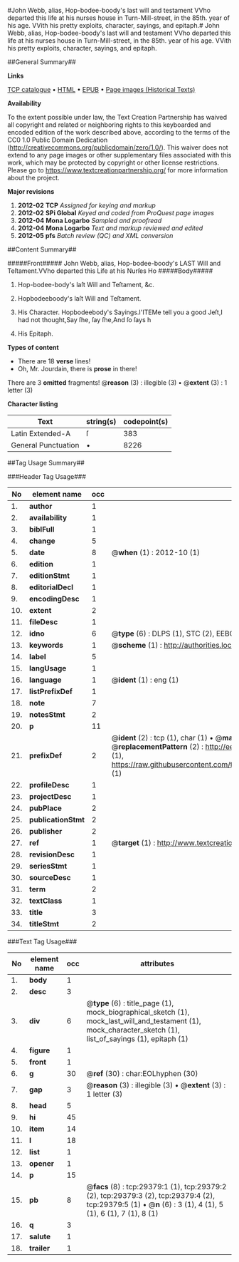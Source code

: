 #John Webb, alias, Hop-bodee-boody's last will and testament VVho departed this life at his nurses house in Turn-Mill-street, in the 85th. year of his age. VVith his pretty exploits, character, sayings, and epitaph.#
John Webb, alias, Hop-bodee-boody's last will and testament VVho departed this life at his nurses house in Turn-Mill-street, in the 85th. year of his age. VVith his pretty exploits, character, sayings, and epitaph.

##General Summary##

**Links**

[TCP catalogue](http://www.ota.ox.ac.uk/tcp/)  • 
[HTML](http://tei.it.ox.ac.uk/tcp/Texts-HTML/free/A65/A65352.html)  • 
[EPUB](http://tei.it.ox.ac.uk/tcp/Texts-EPUB/free/A65/A65352.epub) • 
[Page images (Historical Texts)](https://historicaltexts.jisc.ac.uk/eebo-99825017e)

**Availability**

To the extent possible under law, the Text Creation Partnership has waived all copyright and related or neighboring rights to this keyboarded and encoded edition of the work described above, according to the terms of the CC0 1.0 Public Domain Dedication (http://creativecommons.org/publicdomain/zero/1.0/). This waiver does not extend to any page images or other supplementary files associated with this work, which may be protected by copyright or other license restrictions. Please go to https://www.textcreationpartnership.org/ for more information about the project.

**Major revisions**

1. __2012-02__ __TCP__ *Assigned for keying and markup*
1. __2012-02__ __SPi Global__ *Keyed and coded from ProQuest page images*
1. __2012-04__ __Mona Logarbo__ *Sampled and proofread*
1. __2012-04__ __Mona Logarbo__ *Text and markup reviewed and edited*
1. __2012-05__ __pfs__ *Batch review (QC) and XML conversion*

##Content Summary##

#####Front#####
John Webb, alias, Hop-bodee-boody's LAST Will and Teſtament.VVho departed this Life at his Nurſes Ho
#####Body#####

1. Hop-bodee-body's laſt Will and Teſtament, &c.

1. Hopbodeeboody's laſt Will and Teſtament.

1. His Character.
Hopbodeebody's Sayings.I'ITEMe tell you a good Jeſt,I had not thought,Say ſhe, ſay ſhe,And ſo ſays h
1. His Epitaph.

**Types of content**

  * There are 18 **verse** lines!
  * Oh, Mr. Jourdain, there is **prose** in there!

There are 3 **omitted** fragments! 
 @__reason__ (3) : illegible (3)  •  @__extent__ (3) : 1 letter (3)

**Character listing**


|Text|string(s)|codepoint(s)|
|---|---|---|
|Latin Extended-A|ſ|383|
|General Punctuation|•|8226|

##Tag Usage Summary##

###Header Tag Usage###

|No|element name|occ|attributes|
|---|---|---|---|
|1.|__author__|1||
|2.|__availability__|1||
|3.|__biblFull__|1||
|4.|__change__|5||
|5.|__date__|8| @__when__ (1) : 2012-10 (1)|
|6.|__edition__|1||
|7.|__editionStmt__|1||
|8.|__editorialDecl__|1||
|9.|__encodingDesc__|1||
|10.|__extent__|2||
|11.|__fileDesc__|1||
|12.|__idno__|6| @__type__ (6) : DLPS (1), STC (2), EEBO-CITATION (1), PROQUEST (1), VID (1)|
|13.|__keywords__|1| @__scheme__ (1) : http://authorities.loc.gov/ (1)|
|14.|__label__|5||
|15.|__langUsage__|1||
|16.|__language__|1| @__ident__ (1) : eng (1)|
|17.|__listPrefixDef__|1||
|18.|__note__|7||
|19.|__notesStmt__|2||
|20.|__p__|11||
|21.|__prefixDef__|2| @__ident__ (2) : tcp (1), char (1)  •  @__matchPattern__ (2) : ([0-9\-]+):([0-9IVX]+) (1), (.+) (1)  •  @__replacementPattern__ (2) : http://eebo.chadwyck.com/downloadtiff?vid=$1&page=$2 (1), https://raw.githubusercontent.com/textcreationpartnership/Texts/master/tcpchars.xml#$1 (1)|
|22.|__profileDesc__|1||
|23.|__projectDesc__|1||
|24.|__pubPlace__|2||
|25.|__publicationStmt__|2||
|26.|__publisher__|2||
|27.|__ref__|1| @__target__ (1) : http://www.textcreationpartnership.org/docs/. (1)|
|28.|__revisionDesc__|1||
|29.|__seriesStmt__|1||
|30.|__sourceDesc__|1||
|31.|__term__|2||
|32.|__textClass__|1||
|33.|__title__|3||
|34.|__titleStmt__|2||


###Text Tag Usage###

|No|element name|occ|attributes|
|---|---|---|---|
|1.|__body__|1||
|2.|__desc__|3||
|3.|__div__|6| @__type__ (6) : title_page (1), mock_biographical_sketch (1), mock_last_will_and_testament (1), mock_character_sketch (1), list_of_sayings (1), epitaph (1)|
|4.|__figure__|1||
|5.|__front__|1||
|6.|__g__|30| @__ref__ (30) : char:EOLhyphen (30)|
|7.|__gap__|3| @__reason__ (3) : illegible (3)  •  @__extent__ (3) : 1 letter (3)|
|8.|__head__|5||
|9.|__hi__|45||
|10.|__item__|14||
|11.|__l__|18||
|12.|__list__|1||
|13.|__opener__|1||
|14.|__p__|15||
|15.|__pb__|8| @__facs__ (8) : tcp:29379:1 (1), tcp:29379:2 (2), tcp:29379:3 (2), tcp:29379:4 (2), tcp:29379:5 (1)  •  @__n__ (6) : 3 (1), 4 (1), 5 (1), 6 (1), 7 (1), 8 (1)|
|16.|__q__|3||
|17.|__salute__|1||
|18.|__trailer__|1||
